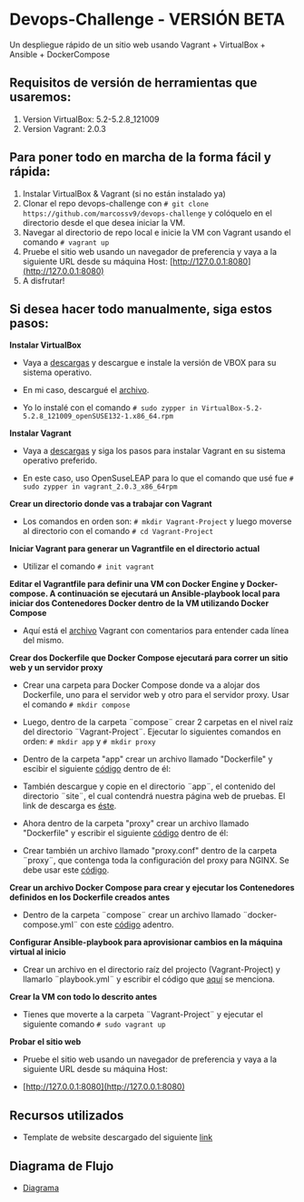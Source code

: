 # Devops-Challenge - VERSIÓN BETA

Un despliegue rápido de un sitio web usando Vagrant + VirtualBox + Ansible + DockerCompose

## Requisitos de versión de herramientas que usaremos:

1. Version VirtualBox: 5.2-5.2.8_121009
2. Version Vagrant: 2.0.3 

## Para poner todo en marcha de la forma fácil y rápida:

1. Instalar VirtualBox & Vagrant (si no están instalado ya)
2. Clonar el repo devops-challenge con ```# git clone https://github.com/marcossv9/devops-challenge``` y colóquelo en el directorio desde el que desea iniciar la VM.
3. Navegar al directorio de repo local e inicie la VM con Vagrant usando el comando ```# vagrant up```
4. Pruebe el sitio web usando un navegador de preferencia y vaya a la siguiente URL desde su máquina Host: [http://127.0.0.1:8080](http://127.0.0.1:8080) 
5. A disfrutar!

## Si desea hacer todo manualmente, siga estos pasos:

**Instalar VirtualBox**

* Vaya a [descargas](https://www.virtualbox.org/wiki/Linux_Downloads) y descargue e instale la versión de VBOX para su sistema operativo.

* En mi caso, descargué el [archivo](https://download.virtualbox.org/virtualbox/5.2.8/VirtualBox-5.2-5.2.8_121009_openSUSE132-1.x86_64.rpm).

* Yo lo instalé con el comando ```# sudo zypper in VirtualBox-5.2-5.2.8_121009_openSUSE132-1.x86_64.rpm ```

**Instalar Vagrant**

* Vaya a [descargas](https://www.vagrantup.com/downloads.html) y siga los pasos para instalar Vagrant en su sistema operativo preferido.

* En este caso, uso OpenSuseLEAP para lo que el comando que usé fue ```# sudo zypper in vagrant_2.0.3_x86_64rpm```

**Crear un directorio donde vas a trabajar con Vagrant**

* Los comandos en orden son: ```# mkdir Vagrant-Project``` y luego moverse al directorio con el comando ```# cd Vagrant-Project```

**Iniciar Vagrant para generar un Vagrantfile en el directorio actual**

* Utilizar el comando ```# init vagrant```

**Editar el Vagrantfile para definir una VM con Docker Engine y Docker-compose. A continuación se ejecutará un Ansible-playbook local para iniciar dos Contenedores Docker dentro de la VM utilizando Docker Compose**

* Aquí está el [archivo](https://github.com/marcossv9/devops-challenge/blob/master/Vagrantfile) Vagrant con comentarios para entender cada línea del mismo.

**Crear dos Dockerfile que Docker Compose ejecutará para correr un sitio web y un servidor proxy**

* Crear una carpeta para Docker Compose donde va a alojar dos Dockerfile, uno para el servidor web y otro para el servidor proxy. Usar el comando ```# mkdir compose```

* Luego, dentro de la carpeta ¨compose¨ crear 2 carpetas en el nivel raíz del directorio ¨Vagrant-Project¨. Ejecutar lo siguientes comandos en orden: ```# mkdir app``` y ```# mkdir proxy```

* Dentro de la carpeta "app" crear un archivo llamado "Dockerfile" y escibir el siguiente [código](https://github.com/marcossv9/devops-challenge/blob/master/compose/app/Dockerfile) dentro de él:

* También descargue y copie en el directorio ¨app¨, el contenido del directorio ¨site¨, el cual contendrá nuestra página web de pruebas. El link de descarga es [éste](https://github.com/marcossv9/devops-challenge/tree/master/compose/app/site).

* Ahora dentro de la carpeta "proxy" crear un archivo llamado "Dockerfile" y escribir el siguiente [código](https://github.com/marcossv9/devops-challenge/blob/master/compose/proxy/Dockerfile) dentro de él:

* Crear también un archivo llamado "proxy.conf" dentro de la carpeta ¨proxy¨, que contenga toda la configuración del proxy para NGINX. Se debe usar este [código](https://github.com/marcossv9/devops-challenge/blob/master/compose/proxy/proxy.conf).

**Crear un archivo Docker Compose para crear y ejecutar los Contenedores definidos en los Dockerfile creados antes**

* Dentro de la carpeta ¨compose¨ crear un archivo llamado ¨docker-compose.yml¨ con este [código](https://github.com/marcossv9/devops-challenge/blob/master/compose/docker-compose.yml) adentro.

**Configurar Ansible-playbook para aprovisionar cambios en la máquina virtual al inicio**

* Crear un archivo en el directorio raíz del projecto (Vagrant-Project) y llamarlo ¨playbook.yml¨ y escribir el código que [aquí](https://github.com/marcossv9/devops-challenge/blob/master/playbook.yml) se menciona.

**Crear la VM con todo lo descrito antes**

* Tienes que moverte a la carpeta ¨Vagrant-Project¨ y ejecutar el siguiente comando ```# sudo vagrant up```

**Probar el sitio web**

* Pruebe el sitio web usando un navegador de preferencia y vaya a la siguiente URL desde su máquina Host:

- [http://127.0.0.1:8080](http://127.0.0.1:8080)

## Recursos utilizados

* Template de website descargado del siguiente [link](http://www.free-css.com/free-css-templates/page226/app-starter)

## Diagrama de Flujo

* [Diagrama](https://coggle.it/diagram/WtAgTGZ72gFFRfJI/t/logo-bennu1-devops-challenge/3e29c253a552c8b0a9c402e866c838db318f5e1fdfa4fa2611b0fed655dac3d7)